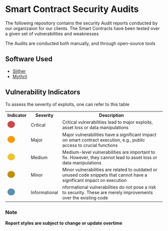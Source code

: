 # Smart Contract Security Audits 

The following repository contains the security Audit reports conducted by our organizaion for our clients. The Smart Contracts have been tested over a given set of vulnerabilities and weaknesses

The Audits are conducted both manually, and through open-source tools

## Software Used

<ul>
  <li><a href="https://github.com/crytic/slither">Slither</a></li>
  <li><a href="https://github.com/ConsenSys/mythril">Mythril</a></li>
</ul>

## Vulnerability Indicators

To assess the severity of exploits, one can refer to this table
 <table>
  <tr>
  <th>Indicator</th>
  <th>Severity</th>
  <th>Description</th>
  </tr>
  <tr>
    <td><img src="https://github.com/lapitstechnologies/audits/blob/main/Images/image13.png" alt="Critical"></td>
    <td>Critical</td>
    <td>Critical vulnerabilities lead to major exploits, asset loss or data manipulations</td>
  </tr>
  <tr>
    <td><img src="https://github.com/lapitstechnologies/audits/blob/main/Images/image3.png" alt="Major"></td>
    <td>Major</td>
    <td>Major vulnerabilities have a significant impact on smart contract execution, e.g., public access to crucial functions</td>
  </tr>
  <tr>
    <td><img src="https://github.com/lapitstechnologies/audits/blob/main/Images/image9.png" alt="Medium"></td>
    <td>Medium</td>
    <td>Medium-level vulnerabilities are important to fix. However, they cannot lead to asset loss or data manipulations</td>
  </tr>
  <tr>
    <td><img src="https://github.com/lapitstechnologies/audits/blob/main/Images/image8.png" alt="Minor"></td>
    <td>Minor</td>
    <td>Minor vulnerabilities are related to outdated or unused code snippets that cannot have a significant impact on execution</td>
  </tr>
  <tr>
    <td><img src="https://github.com/lapitstechnologies/audits/blob/main/Images/image4.png" alt="Informational"></td>
    <td>Informational</td>
    <td>nformational vulnerabilities do not pose a risk to security. These are merely improvements over the existing code</td>
  </tr>
 </table>


### Note
<b>Report styles are subject to change or update overtime</b>
